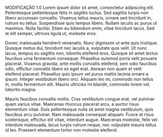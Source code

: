 MODIFICAÇÃO 1.0
Lorem ipsum dolor sit amet, consectetur adipiscing elit. Pellentesque pellentesque felis in sagittis luctus. Sed sagittis turpis non libero accumsan convallis. Vivamus tellus mauris, ornare sed tincidunt in, rutrum eu tellus. Suspendisse quis tempus libero. Nullam iaculis ac purus ut maximus. Nulla facilisi. Etiam eu bibendum enim, vitae tincidunt lacus. Sed at elit semper, ultrices ligula ut, molestie eros.

Donec malesuada hendrerit venenatis. Nunc dignissim ut ante quis tristique. Quisque metus dui, tincidunt nec iaculis a, vulputate quis velit. Ut nunc lacus, tempus eu sagittis non, lobortis eleifend eros. Quisque sit amet lectus faucibus urna fermentum consequat. Phasellus euismod porta velit posuere placerat. Vivamus gravida, ante mollis convallis eleifend, sem odio faucibus odio, efficitur convallis libero ex eget erat. Aenean non quam et velit eleifend placerat. Phasellus quis ipsum vel purus mattis lacinia ornare a ipsum. Integer vestibulum libero orci. Aliquam leo mi, commodo non tellus in, mollis fermentum elit. Mauris ultricies mi blandit, commodo lorem vel, lobortis magna.

Mauris faucibus convallis mollis. Cras vestibulum congue erat, vel pulvinar quam varius vitae. Maecenas rhoncus placerat arcu, a auctor risus elementum vitae. Duis pellentesque nulla sit amet magna vestibulum, quis faucibus arcu pulvinar. Nam malesuada consequat aliquam. Fusce at risus scelerisque, efficitur elit vitae, interdum augue. Maecenas molestie, felis vel interdum malesuada, lacus turpis rutrum neque, nec vulputate mauris tellus id leo. Praesent elementum tortor non molestie eleifend.